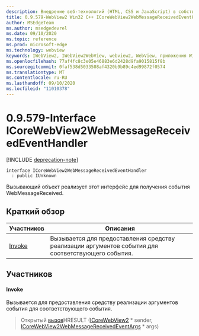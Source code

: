 ```yaml
---
description: Внедрение веб-технологий (HTML, CSS и JavaScript) в собственные приложения с помощью элемента управления Microsoft Edge WebView2
title: 0.9.579-WebView2 Win32 C++ ICoreWebView2WebMessageReceivedEventHandler
author: MSEdgeTeam
ms.author: msedgedevrel
ms.date: 09/10/2020
ms.topic: reference
ms.prod: microsoft-edge
ms.technology: webview
keywords: IWebView2, IWebView2WebView, webview2, WebView, приложения Win32, Win32, EDGE, ICoreWebView2, ICoreWebView2Controller, управление браузером, EDGE HTML, ICoreWebView2WebMessageReceivedEventHandler
ms.openlocfilehash: 77af4fc8c3e05e46883e6d2428d9fa9015815f8b
ms.sourcegitcommit: 0faf538d5033508af4320b9b89c4ed99872f0574
ms.translationtype: MT
ms.contentlocale: ru-RU
ms.lasthandoff: 09/10/2020
ms.locfileid: "11010378"
---
```

# 0.9.579-Interface ICoreWebView2WebMessageReceivedEventHandler 

[!INCLUDE [deprecation-note](../../includes/deprecation-note.md)]

```
interface ICoreWebView2WebMessageReceivedEventHandler
  : public IUnknown
```

Вызывающий объект реализует этот интерфейс для получения события WebMessageReceived.

## Краткий обзор

 Участников                        | Описания
--------------------------------|---------------------------------------------
[Invoke](#invoke) | Вызывается для предоставления средству реализации аргументов события для соответствующего события.

## Участников

#### Invoke 

Вызывается для предоставления средству реализации аргументов события для соответствующего события.

> Открытый [вызов](#invoke)HRESULT ([ICoreWebView2](icorewebview2.md) * sender, [ICoreWebView2WebMessageReceivedEventArgs](icorewebview2webmessagereceivedeventargs.md) * args)


